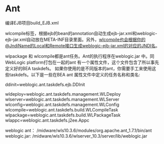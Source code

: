# Ant

编译EJB项目build_EJB.xml


wlcompile标签，根据ejb的bean的annotation自动生成ejb-jar.xml和weblogic-ejb-jar.xml自动放在META-INF目录里面。另外，wlcompile也会根据你的@JndiName的Local和Remote接口生成weblogic-ejb-jar.xml的对应的JNDI名。


wlpackage 和 wlcompile都是ant任务。Ant的执行程序在weblogic.jar 中。同WebLogic platform打包在一起的ant 有一个属性文件，这个文件包含了所以事先定义好的BEA taskdefs。
如果你使用的是不同版本的ant，你需要手工来使用这些taskdefs。以下是一些在BEA ant 属性文件中定义的任务名称和类名:

ddinit=weblogic.ant.taskdefs.ejb.DDInit

wldeploy=weblogic.ant.taskdefs.management.WLDeploy
wlserver=weblogic.ant.taskdefs.management.WLServer
wlconfig=weblogic.ant.taskdefs.management.WLConfig
wlcompile=weblogic.ant.taskdefs.build.WLCompileTask
wlpackage=weblogic.ant.taskdefs.build.WLPackageTask
wlappc=weblogic.ant.taskdefs.j2ee.Appc


weblogic ant：
/midware/wls10.3.6/modules/org.apache.ant_1.7.1/bin/ant
weblogic.jar:
/midware/wls10.3.6/wlserver_10.3/server/lib/weblogic.jar
